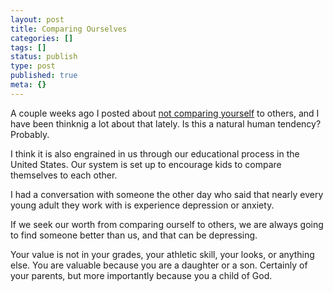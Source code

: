 ```yaml
---
layout: post
title: Comparing Ourselves
categories: []
tags: []
status: publish
type: post
published: true
meta: {}
---
```


A couple weeks ago I posted about 
[not comparing yourself](http://www.jethrojones.com/blog/2018/12/9/dont-compare-yourselves-to-others) to others, and I have been thinknig a lot about that lately. Is this a natural human tendency? Probably.

I think it is also engrained in us through our educational process in the United States. Our system is set up to encourage kids to compare themselves to each other.

I had a conversation with someone the other day who said that nearly every young adult they work with is experience depression or anxiety.

If we seek our worth from comparing ourself to others, we are always going to find someone better than us, and that can be depressing.

Your value is not in your grades, your athletic skill, your looks, or anything else. You are valuable because you are a daughter or a son. Certainly of your parents, but more importantly because you a child of God.
